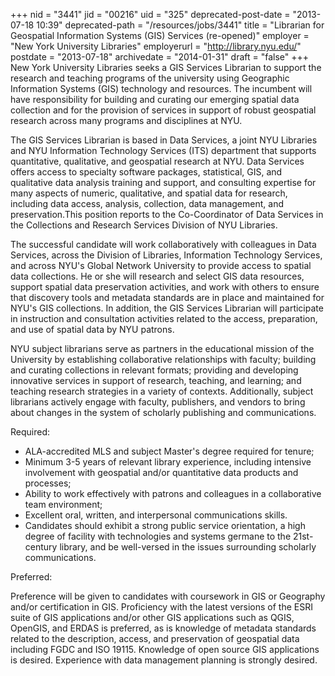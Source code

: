 +++
nid = "3441"
jid = "00216"
uid = "325"
deprecated-post-date = "2013-07-18 10:39"
deprecated-path = "/resources/jobs/3441"
title = "Librarian for Geospatial Information Systems (GIS) Services (re-opened)"
employer = "New York University Libraries"
employerurl = "http://library.nyu.edu/"
postdate = "2013-07-18"
archivedate = "2014-01-31"
draft = "false"
+++
New York University Libraries seeks a GIS Services Librarian to support
the research and teaching programs of the university using Geographic
Information Systems (GIS) technology and resources. The incumbent will
have responsibility for building and curating our emerging spatial data
collection and for the provision of services in support of robust
geospatial research across many programs and disciplines at NYU.

The GIS Services Librarian is based in Data Services, a joint NYU
Libraries and NYU Information Technology Services (ITS) department that
supports quantitative, qualitative, and geospatial research at NYU. Data
Services offers access to specialty software packages, statistical, GIS,
and qualitative data analysis training and support, and consulting
expertise for many aspects of numeric, qualitative, and spatial data for
research, including data access, analysis, collection, data management,
and preservation.This position reports to the Co-Coordinator of Data
Services in the Collections and Research Services Division of NYU
Libraries.

The successful candidate will work collaboratively with colleagues in
Data Services, across the Division of Libraries, Information Technology
Services, and across NYU's Global Network University to provide access
to spatial data collections. He or she will research and select GIS data
resources, support spatial data preservation activities, and work with
others to ensure that discovery tools and metadata standards are in
place and maintained for NYU's GIS collections. In addition, the GIS
Services Librarian will participate in instruction and consultation
activities related to the access, preparation, and use of spatial data
by NYU patrons.

NYU subject librarians serve as partners in the educational mission of
the University by establishing collaborative relationships with faculty;
building and curating collections in relevant formats; providing and
developing innovative services in support of research, teaching, and
learning; and teaching research strategies in a variety of contexts.
Additionally, subject librarians actively engage with faculty,
publishers, and vendors to bring about changes in the system of
scholarly publishing and communications.
  
Required:

-   ALA-accredited MLS and subject Master's degree required for tenure;
-   Minimum 3-5 years of relevant library experience, including
    intensive involvement with geospatial and/or quantitative data
    products and processes;
-   Ability to work effectively with patrons and colleagues in a
    collaborative team environment;
-   Excellent oral, written, and interpersonal communications skills.
-   Candidates should exhibit a strong public service orientation, a
    high degree of facility with technologies and systems germane to the
    21st-century library, and be well-versed in the issues surrounding
    scholarly communications.

Preferred:

Preference will be given to candidates with coursework in GIS or
Geography and/or certification in GIS. Proficiency with the latest
versions of the ESRI suite of GIS applications and/or other GIS
applications such as QGIS, OpenGIS, and ERDAS is preferred, as is
knowledge of metadata standards related to the description, access, and
preservation of geospatial data including FGDC and ISO 19115. Knowledge
of open source GIS applications is desired. Experience with data
management planning is strongly desired.
